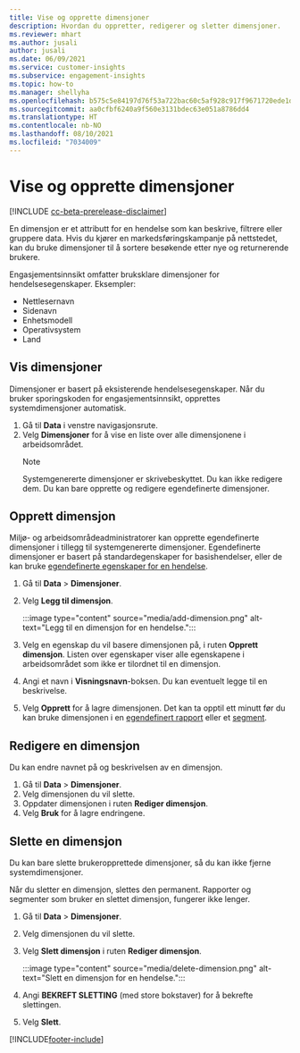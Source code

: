 ```yaml
---
title: Vise og opprette dimensjoner
description: Hvordan du oppretter, redigerer og sletter dimensjoner.
ms.reviewer: mhart
ms.author: jusali
author: jusali
ms.date: 06/09/2021
ms.service: customer-insights
ms.subservice: engagement-insights
ms.topic: how-to
ms.manager: shellyha
ms.openlocfilehash: b575c5e84197d76f53a722bac60c5af928c917f9671720ede1de38c4a7478be4
ms.sourcegitcommit: aa0cfbf6240a9f560e3131bdec63e051a8786dd4
ms.translationtype: HT
ms.contentlocale: nb-NO
ms.lasthandoff: 08/10/2021
ms.locfileid: "7034009"
---
```

# <a name="view-and-create-dimensions"></a>Vise og opprette dimensjoner

[!INCLUDE [cc-beta-prerelease-disclaimer](includes/cc-beta-prerelease-disclaimer.md)]

En dimensjon er et attributt for en hendelse som kan beskrive, filtrere eller gruppere data. Hvis du kjører en markedsføringskampanje på nettstedet, kan du bruke dimensjoner til å sortere besøkende etter nye og returnerende brukere.  

Engasjementsinnsikt omfatter bruksklare dimensjoner for hendelsesegenskaper. Eksempler:

- Nettlesernavn
- Sidenavn
- Enhetsmodell
- Operativsystem
- Land

## <a name="view-dimensions"></a>Vis dimensjoner

Dimensjoner er basert på eksisterende hendelsesegenskaper. Når du bruker sporingskoden for engasjementsinnsikt, opprettes systemdimensjoner automatisk.

1. Gå til **Data** i venstre navigasjonsrute. 
1. Velg **Dimensjoner** for å vise en liste over alle dimensjonene i arbeidsområdet. 
   > [!NOTE]
   > Systemgenererte dimensjoner er skrivebeskyttet. Du kan ikke redigere dem. Du kan bare opprette og redigere egendefinerte dimensjoner.

## <a name="create-a-dimension"></a>Opprett dimensjon

Miljø- og arbeidsområdeadministratorer kan opprette egendefinerte dimensjoner i tillegg til systemgenererte dimensjoner. Egendefinerte dimensjoner er basert på standardegenskaper for basishendelser, eller de kan bruke [egendefinerte egenskaper for en hendelse](advanced-SDK-implementation.md).

1. Gå til **Data** > **Dimensjoner**.
1. Velg **Legg til dimensjon**.

   :::image type="content" source="media/add-dimension.png" alt-text="Legg til en dimensjon for en hendelse.":::

1. Velg en egenskap du vil basere dimensjonen på, i ruten **Opprett dimensjon**. Listen over egenskaper viser alle egenskapene i arbeidsområdet som ikke er tilordnet til en dimensjon.
1. Angi et navn i **Visningsnavn**-boksen. Du kan eventuelt legge til en beskrivelse.
1. Velg **Opprett** for å lagre dimensjonen. Det kan ta opptil ett minutt før du kan bruke dimensjonen i en [egendefinert rapport](custom-reports.md) eller et [segment](segments.md). 

## <a name="edit-a-dimension"></a>Redigere en dimensjon

Du kan endre navnet på og beskrivelsen av en dimensjon.

1. Gå til **Data** > **Dimensjoner**.
1. Velg dimensjonen du vil slette.
1. Oppdater dimensjonen i ruten **Rediger dimensjon**.
1. Velg **Bruk** for å lagre endringene.

## <a name="delete-a-dimension"></a>Slette en dimensjon

Du kan bare slette brukeropprettede dimensjoner, så du kan ikke fjerne systemdimensjoner.

Når du sletter en dimensjon, slettes den permanent. Rapporter og segmenter som bruker en slettet dimensjon, fungerer ikke lenger. 

1. Gå til **Data** > **Dimensjoner**.
1. Velg dimensjonen du vil slette.
1. Velg **Slett dimensjon** i ruten **Rediger dimensjon**.

   :::image type="content" source="media/delete-dimension.png" alt-text="Slett en dimensjon for en hendelse.":::

1. Angi **BEKREFT SLETTING** (med store bokstaver) for å bekrefte slettingen. 
1. Velg **Slett**.

[!INCLUDE[footer-include](../includes/footer-banner.md)]
